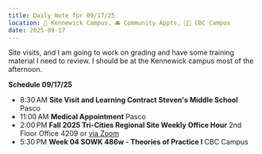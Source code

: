 ```yaml
---
title: Daily Note for 09/17/25
location: 🏫 Kennewick Campus, 🚘 Community Appts, 🌃🏫 CBC Campus
date: 2025-09-17
---
```

Site visits, and I am going to work on grading and have some training material I need to review. I should be at the Kennewick campus most of the afternoon.

**Schedule 09/17/25**

- 8:30 AM **Site Visit and Learning Contract Steven's Middle School** Pasco
- 11:00 AM **Medical Appointment** Pasco
- 2:00 PM **Fall 2025 Tri-Cities Regional Site Weekly Office Hour** 2nd Floor Office 4209 or [via Zoom]( https://heritage.zoom.us/my/dr.jacob)
- 5:30 PM **Week 04 SOWK 486w - Theories of Practice I** CBC Campus